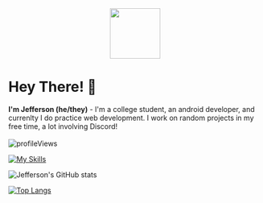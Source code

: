 <div id="header" align="center">
  <img src="https://media.giphy.com/media/M9gbBd9nbDrOTu1Mqx/giphy.gif" width="100"/>
</div>

# Hey There! 👋
**I'm Jefferson (he/they)** - I'm a college student, an android developer, and currenlty I do practice web development. I work on random projects in my free time, a lot involving Discord!
<br>
<br>
<img src="https://komarev.com/ghpvc/?username=Lunatix01&color=blueviolet&style=flat" alt="profileViews" style="display: inline"/></p>

[![My Skills](https://skillicons.dev/icons?i=git,kotlin,java,figma,html,css,php,js,nodejs)](https://skillicons.dev)

<!--
**bytss/me** is a ✨ _special_ ✨ repository because its `README.md` (this file) appears on your GitHub profile.

Here are some ideas to get you started:

- 🔭 I’m currently working on ...
- 🌱 I’m currently learning ...
- 👯 I’m looking to collaborate on ...
- 🤔 I’m looking for help with ...
- 💬 Ask me about ...
- 📫 How to reach me: ...
- 😄 Pronouns: ...
- ⚡ Fun fact: ...
-->
![Jefferson's GitHub stats](https://github-readme-stats.vercel.app/api?username=bytss&show_icons=true&theme=tokyonight)

[![Top Langs](https://github-readme-stats.vercel.app/api/top-langs/?username=bytss&theme=tokyonight&exclude_repo=github-readme-stats,anuraghazra.github.io)](https://github.com/anuraghazra/github-readme-stats)

